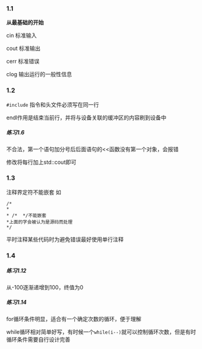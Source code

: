 ### 1.1

**从最基础的开始**

cin 标准输入

cout 标准输出

cerr 标准错误

clog 输出运行的一般性信息

### 1.2

`#include` 指令和头文件必须写在同一行

endl作用是结束当前行，并将与设备关联的缓冲区的内容刷到设备中

##### 练习1.6

不合法，第一个语句加分号后后面语句的<<函数没有第一个对象，会报错

修改将每行加上std::cout即可

### 1.3

注释界定符不能嵌套
如
```
/*
*
* /*  */不能嵌套
*上面的字会被认为是源码而处理
*/
```
平时注释某些代码时为避免错误最好使用单行注释

### 1.4

##### 练习1.12

从-100逐渐递增到100，终值为0

##### 练习1.14

for循环条件明显，适合有一个确定次数的循环，便于理解

while循环相对简单好写，有时候一个`while(i--)`就可以控制循环次数，但是有时循环条件需要自行设计完善